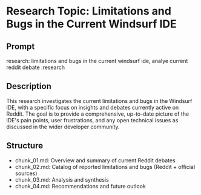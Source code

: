# Research Topic: Limitations and Bugs in the Current Windsurf IDE

## Prompt
research: limitations and bugs in the current windsurf ide, analye current reddit debate :research

## Description
This research investigates the current limitations and bugs in the Windsurf IDE, with a specific focus on insights and debates currently active on Reddit. The goal is to provide a comprehensive, up-to-date picture of the IDE's pain points, user frustrations, and any open technical issues as discussed in the wider developer community.

## Structure
- chunk_01.md: Overview and summary of current Reddit debates
- chunk_02.md: Catalog of reported limitations and bugs (Reddit + official sources)
- chunk_03.md: Analysis and synthesis
- chunk_04.md: Recommendations and future outlook
